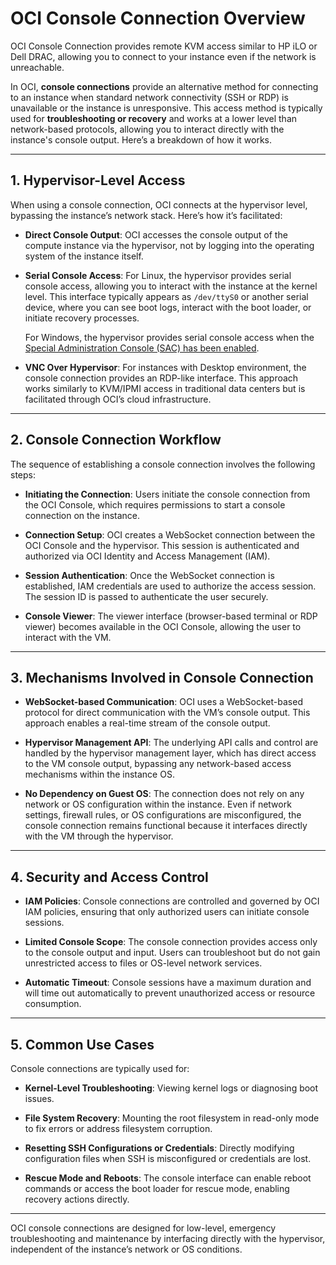 # OCI Console Connection Overview

OCI Console Connection provides remote KVM access similar to HP iLO or Dell DRAC, allowing you to connect to your instance even if the network is unreachable.

In OCI, **console connections** provide an alternative method for connecting to an instance when standard network connectivity (SSH or RDP) is unavailable or the instance is unresponsive. This access method is typically used for **troubleshooting or recovery** and works at a lower level than network-based protocols, allowing you to interact directly with the instance's console output. Here’s a breakdown of how it works.

---

## 1. Hypervisor-Level Access

When using a console connection, OCI connects at the hypervisor level, bypassing the instance’s network stack. Here’s how it’s facilitated:

- **Direct Console Output**: OCI accesses the console output of the compute instance via the hypervisor, not by logging into the operating system of the instance itself.

- **Serial Console Access**: For Linux, the hypervisor provides serial console access, allowing you to interact with the instance at the kernel level. This interface typically appears as `/dev/ttyS0` or another serial device, where you can see boot logs, interact with the boot loader, or initiate recovery processes.

	For Windows, the hypervisor provides serial console access when the [Special Administration Console (SAC) has been enabled](./enable-windows-sac.md).

- **VNC Over Hypervisor**: For instances with Desktop environment, the console connection provides an RDP-like interface. This approach works similarly to KVM/IPMI access in traditional data centers but is facilitated through OCI’s cloud infrastructure.

---

## 2. Console Connection Workflow

The sequence of establishing a console connection involves the following steps:

- **Initiating the Connection**: Users initiate the console connection from the OCI Console, which requires permissions to start a console connection on the instance.

- **Connection Setup**: OCI creates a WebSocket connection between the OCI Console and the hypervisor. This session is authenticated and authorized via OCI Identity and Access Management (IAM).

- **Session Authentication**: Once the WebSocket connection is established, IAM credentials are used to authorize the access session. The session ID is passed to authenticate the user securely.

- **Console Viewer**: The viewer interface (browser-based terminal or RDP viewer) becomes available in the OCI Console, allowing the user to interact with the VM.

---

## 3. Mechanisms Involved in Console Connection

- **WebSocket-based Communication**: OCI uses a WebSocket-based protocol for direct communication with the VM’s console output. This approach enables a real-time stream of the console output.

- **Hypervisor Management API**: The underlying API calls and control are handled by the hypervisor management layer, which has direct access to the VM console output, bypassing any network-based access mechanisms within the instance OS.

- **No Dependency on Guest OS**: The connection does not rely on any network or OS configuration within the instance. Even if network settings, firewall rules, or OS configurations are misconfigured, the console connection remains functional because it interfaces directly with the VM through the hypervisor.

---

## 4. Security and Access Control

- **IAM Policies**: Console connections are controlled and governed by OCI IAM policies, ensuring that only authorized users can initiate console sessions.

- **Limited Console Scope**: The console connection provides access only to the console output and input. Users can troubleshoot but do not gain unrestricted access to files or OS-level network services.

- **Automatic Timeout**: Console sessions have a maximum duration and will time out automatically to prevent unauthorized access or resource consumption.

---

## 5. Common Use Cases

Console connections are typically used for:

- **Kernel-Level Troubleshooting**: Viewing kernel logs or diagnosing boot issues.

- **File System Recovery**: Mounting the root filesystem in read-only mode to fix errors or address filesystem corruption.

- **Resetting SSH Configurations or Credentials**: Directly modifying configuration files when SSH is misconfigured or credentials are lost.

- **Rescue Mode and Reboots**: The console interface can enable reboot commands or access the boot loader for rescue mode, enabling recovery actions directly.

---

OCI console connections are designed for low-level, emergency troubleshooting and maintenance by interfacing directly with the hypervisor, independent of the instance’s network or OS conditions.
